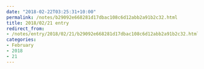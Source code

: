 ```yaml
---
date: "2018-02-22T03:25:31+10:00"
permalink: /notes/b29092e668281d17dbac108c6d12abb2a91b2c32.html
title: 2018/02/21 entry
redirect_from:
- /notes/entry/2018/02/21/b29092e668281d17dbac108c6d12abb2a91b2c32.html
categories:
- February
- 2018
- 21
---
```

